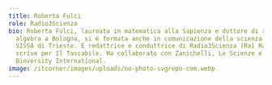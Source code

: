 ```yaml
---
title: Roberta Fulci
role: Radio3Scienza
bio: Roberta Fulci, laureata in matematica alla Sapienza e dottore di ricerca in
  algebra a Bologna, si è formata anche in comunicazione della scienza alla
  SISSA di Trieste. È redattrice e conduttrice di Radio3Scienza (Rai Radio3) e
  scrive per Il Tascabile. Ha collaborato con Zanichelli, Le Scienze e
  Bioversity International.
image: /itcorner/images/uploads/no-photo-svgrepo-com.webp
---
```

